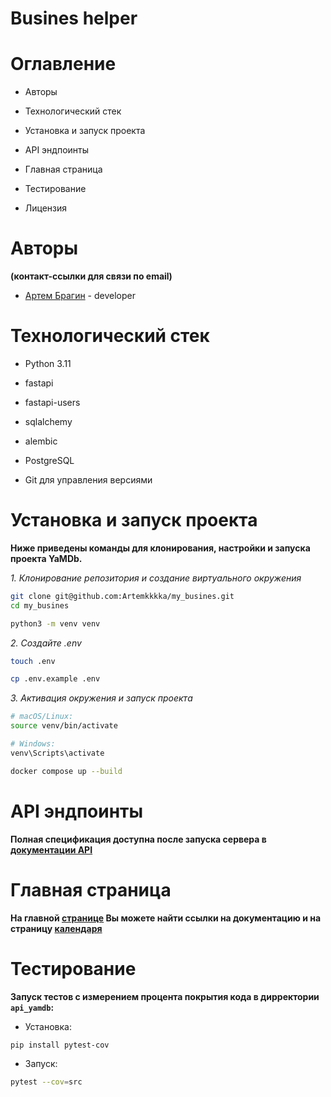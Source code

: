 # **Busines helper**

# Оглавление

- Авторы

- Технологический стек

- Установка и запуск проекта

- API эндпоинты

- Главная страница

- Тестирование

- Лицензия

# Авторы
**(контакт-ссылки для связи по email)**

- [Артем Брагин](mailto:bragin15bragin@yandex.ru) - developer  

# Технологический стек

- Python 3.11

- fastapi

- fastapi-users

- sqlalchemy

- alembic

- PostgreSQL

- Git для управления версиями

# Установка и запуск проекта
**Ниже приведены команды для клонирования,
настройки и запуска проекта YaMDb.**

*1. Клонирование репозитория и создание виртуального окружения*
```bash
git clone git@github.com:Artemkkkka/my_busines.git
cd my_busines

python3 -m venv venv
```
*2. Создайте .env*
```bash
touch .env
```
```bash
cp .env.example .env
```

*3. Активация окружения и запуск проекта*
```bash
# macOS/Linux:
source venv/bin/activate
```
```bash
# Windows:
venv\Scripts\activate
```
```bash
docker compose up --build
```

# API эндпоинты
**Полная спецификация доступна после запуска сервера в [документации API](http://127.0.0.1:8000/docs)**

# Главная страница
**На главной [странице](http://127.0.0.1:8000/) Вы можете найти ссылки на документацию и на страницу [календаря](http://127.0.0.1:8000/calendar)**

# Тестирование

**Запуск тестов с измерением процента покрытия кода в дирректории `api_yamdb`:**
- Установка:
```bash
pip install pytest-cov
```
- Запуск:
```bash
pytest --cov=src
```



